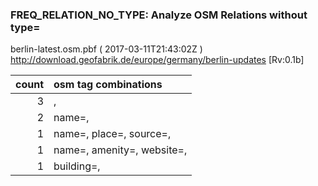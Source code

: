 
### FREQ_RELATION_NO_TYPE: Analyze OSM Relations without type= 
berlin-latest.osm.pbf ( 2017-03-11T21:43:02Z ) http://download.geofabrik.de/europe/germany/berlin-updates [Rv:0.1b]
 
|  count  |  osm tag combinations 
|  -----: | :---------------------------
|      3  |  , 
|      2  |  name=, 
|      1  |  name=, place=, source=, 
|      1  |  name=, amenity=, website=, 
|      1  |  building=, 
 
